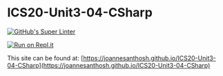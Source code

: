 # ICS20-Unit3-04-CSharp

[![GitHub's Super Linter](https://github.com/joannesanthosh/ICS20-Unit3-04-CSharp/workflows/GitHub's%20Super%20Linter/badge.svg)](https://github.com/joannesanthosh/ICS20-Unit3-04-CSharp/actions)

[![Run on Repl.it](https://repl.it/badge/github/joannesanthosh/ICS20-Unit3-04-CSharp)](https://repl.it/github/joannesanthosh/ICS20-Unit3-04-CSharp)

This site can be found at: [https://joannesanthosh.github.io/ICS20-Unit3-04-CSharp](https://joannesanthosh.github.io/ICS20-Unit3-04-CSharp)
